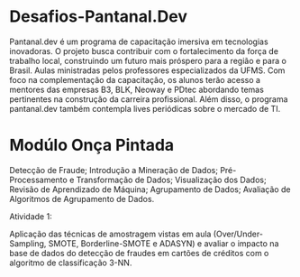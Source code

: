 # Desafios-Pantanal.Dev

Pantanal.dev é um programa de capacitação imersiva em tecnologias inovadoras. O projeto busca contribuir com o fortalecimento da força de trabalho local, construindo um futuro mais próspero para a região e para o Brasil.
Aulas ministradas pelos professores especializados da UFMS. Com foco na complementação da capacitação, os alunos terão acesso a mentores das empresas B3, BLK, Neoway e PDtec abordando temas pertinentes na construção da carreira profissional. Além disso, o programa pantanal.dev também contempla lives periódicas sobre o mercado de TI.

# Modúlo Onça Pintada

Detecção de Fraude; Introdução a Mineração de Dados; Pré-Processamento e Transformação de Dados; Visualização dos Dados; Revisão de Aprendizado de Máquina;  Agrupamento de Dados;  Avaliação de Algoritmos de Agrupamento de Dados.

Atividade 1: 

Aplicação das técnicas de amostragem vistas em aula (Over/Under-Sampling, SMOTE, Borderline-SMOTE e ADASYN) e avaliar o impacto na base de dados do detecção de fraudes em cartões de créditos com o algoritmo de classificação 3-NN.
